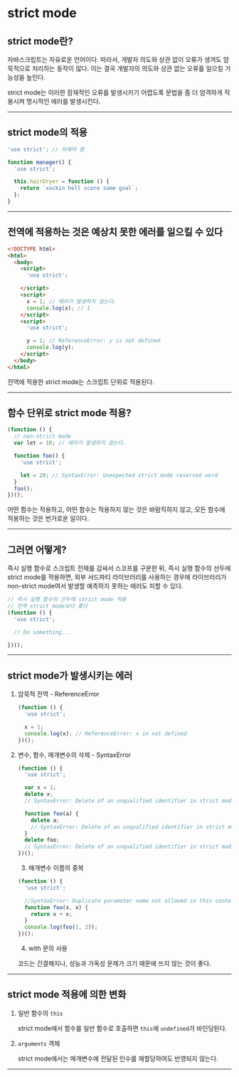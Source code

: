 # strict mode

## strict mode란?

자바스크립트는 자유로운 언어이다. 따라서, 개발자 의도와 상관 없이 오류가 생겨도 암묵적으로 처리하는 동작이 많다. 이는 결국 개발자의 의도와 상관 없는 오류를 일으킬 가능성을 높인다.

strict mode는 이러한 잠재적인 오류를 발생시키기 어렵도록 문법을 좀 더 엄격하게 적용시켜 명시적인 에러를 발생시킨다.

---

## strict mode의 적용

```javascript
'use strict'; // 피해야 함

function manager() {
  'use strict';

  this.hairDryer = function () {
    return `xxckin hell score some goal`;
  };
}
```

---

## 전역에 적용하는 것은 예상치 못한 에러를 일으킬 수 있다

```html
<!DOCTYPE html>
<html>
  <body>
    <script>
      'use strict';

    </script>
    <script>
      x = 1; // 에러가 발생하지 않는다.
      console.log(x); // 1
    </script>
    <script>
      'use strict';

      y = 1; // ReferenceError: y is not defined
      console.log(y);
    </script>
  </body>
</html>
```

전역에 적용한 strict mode는 스크립트 단위로 적용된다.

---

## 함수 단위로 strict mode 적용?

```javascript
(function () {
  // non-strict mode
  var lеt = 10; // 에러가 발생하지 않는다.

  function foo() {
    'use strict';

    let = 20; // SyntaxError: Unexpected strict mode reserved word
  }
  foo();
})();
```

어떤 함수는 적용하고, 어떤 함수는 적용하지 않는 것은 바람직하지 않고, 모든 함수에 적용하는 것은 번거로운 일이다.

---

## 그러면 어떻게?

즉시 실행 함수로 스크립트 전체를 감싸서 스코프를 구분한 뒤, 즉시 실행 함수의 선두에 strict mode를 적용하면, 외부 서드파티 라이브러리를 사용하는 경우에 라이브러리가 non-strict mode여서 발생할 예측하지 못하는 에러도 피할 수 있다.

```javascript
// 즉시 실행 함수의 선두에 strict mode 적용
// 전역 strict mode보다 좋다
(function () {
  'use strict';

  // Do something...

})();
```

---

## strict mode가 발생시키는 에러

1. 암묵적 전역 - ReferenceError

   ```javascript
   (function () {
     'use strict';

     x = 1;
     console.log(x); // ReferenceError: x in not defined
   })();
   ```

2. 변수, 함수, 매개변수의 삭제 - SyntaxError

   ```javascript
   (function () {
     'use strict';

     var x = 1;
     delete x;
     // SyntaxError: Delete of an unqualified identifier in strict mode.

     function foo(a) {
       delete a;
       // SyntaxError: Delete of an unqualified identifier in strict mode.
     }
     delete foo;
     // SyntaxError: Delete of an unqualified identifier in strict mode.
   })();
   ```

   3. 매개변수 이름의 중복

   ```javascript
   (function () {
     'use strict';

     //SyntaxError: Duplicate parameter name not allowed in this context
     function foo(x, x) {
       return x + x;
     }
     console.log(foo(1, 2));
   })();
   ```

   4. with 문의 사용

   코드는 간결해지나, 성능과 가독성 문제가 크기 때문에 쓰지 않는 것이 좋다.

---

## strict mode 적용에 의한 변화

1. 일반 함수의 `this`

   strict mode에서 함수를 일반 함수로 호출하면 `this`에 `undefined`가 바인딩된다.

2. `arguments` 객체

   strict mode에서는 매개변수에 전달된 인수를 재할당하여도 반영되지 않는다.

---
